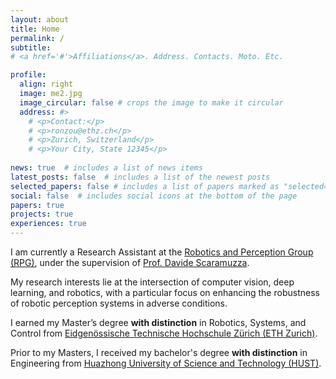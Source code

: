 ```yaml
---
layout: about
title: Home
permalink: /
subtitle:
# <a href='#'>Affiliations</a>. Address. Contacts. Moto. Etc.

profile:
  align: right
  image: me2.jpg
  image_circular: false # crops the image to make it circular
  address: #>
    # <p>Contact:</p>
    # <p>ronzou@ethz.ch</p>
    # <p>Zurich, Switzerland</p>
    # <p>Your City, State 12345</p>
    
news: true  # includes a list of news items
latest_posts: false  # includes a list of the newest posts
selected_papers: false # includes a list of papers marked as "selected={true}"
social: false  # includes social icons at the bottom of the page 
papers: true
projects: true
experiences: true
---
```


<!-- I obtained my Master’s degree in Robotics, Systems, and Control at ETH Zurich. My research interests lie at the intersection of computer vision, deep learning, and robotics, with a particular focus on enhancing the robustness of robotic perception systems in adverse conditions. -->

<!-- I am a master’s student in Robotics, Systems and Control at ETH Zurich, tutored by [Prof. Roland Siegwart](https://asl.ethz.ch/the-lab/people/person-detail.Mjk5ODE=.TGlzdC8yMDI4LDEyMDExMzk5Mjg=.html). My research interests lie in computer vision, particularly in dynamic scene handling, degraded image synthesis and restoration, and 3D scene reconstruction and understanding. -->
<!-- I am currently a Computer Vision & Machine Learning Research Intern at the Computer Vision Lab led by [Dr. Dengxin Dai](https://www.linkedin.com/in/dengxin-dai-2412725a/?original_referer=https%3A%2F%2Fwww%2Egoogle%2Ecom%2F&originalSubdomain=ch) at Huawei Zurich Research Center. Previously, I finished my master's thesis at  [Computer Vision and Geometry Group (CVG)](https://cvg.ethz.ch/) led by [Prof. Marc Pollefeys](https://people.inf.ethz.ch/marc.pollefeys/) on the topic of retrieval robust to object motion blur. I also conducted research on event-based vision at [Robotics and Perception Group (RPG)](https://rpg.ifi.uzh.ch/index.html) led by [Prof. Davide Scaramuzza](https://rpg.ifi.uzh.ch/people_scaramuzza.html). -->

<!-- I completed my master’s thesis on the topic of Retrieval Robust to Object Motion Blur at the [Computer Vision and Geometry Group (CVG)](https://cvg.ethz.ch/) under the guidance of [Prof. Marc Pollefeys](https://people.inf.ethz.ch/marc.pollefeys/).  -->
<!-- Previously, I was a Computer Vision and Machine Learning Research Intern at the Computer Vision Lab, led by [Dr. Dengxin Dai](https://www.linkedin.com/in/dengxin-dai-2412725a/?original_referer=https%3A%2F%2Fwww%2Egoogle%2Ecom%2F&originalSubdomain=ch), at Huawei Switzerland Zurich Research Center. I have also conducted research on event-based dynamic occlusion removal at the [Robotics and Perception Group (RPG)](https://rpg.ifi.uzh.ch/index.html) with [Prof. Davide Scaramuzza](https://rpg.ifi.uzh.ch/people_scaramuzza.html). -->

I am currently a Research Assistant at the [Robotics and Perception Group (RPG)](https://rpg.ifi.uzh.ch/index.html), under the supervision of [Prof. Davide Scaramuzza](https://rpg.ifi.uzh.ch/people_scaramuzza.html). 

My research interests lie at the intersection of computer vision, deep learning, and robotics, with a particular focus on enhancing the robustness of robotic perception systems in adverse conditions.

I earned my Master’s degree **with distinction** in Robotics, Systems, and Control from [Eidgenössische Technische Hochschule Zürich (ETH Zurich)](https://ethz.ch/en.html). 

Prior to my Masters, I received my bachelor's degree **with distinction** in Engineering from [Huazhong University of Science and Technology (HUST)](https://english.hust.edu.cn/).

<!-- Naval Architecture and Ocean 
Write your biography here. Tell the world about yourself. Link to your favorite [subreddit](http://reddit.com). You can put a picture in, too. The code is already in, just name your picture `prof_pic.jpg` and put it in the `img/` folder. -->

<!-- Put your address / P.O. box / other info right below your picture. You can also disable any of these elements by editing `profile` property of the YAML header of your `_pages/about.md`. Edit `_bibliography/papers.bib` and Jekyll will render your [publications page](/al-folio/publications/) automatically. -->

<!-- Link to your social media connections, too. This theme is set up to use [Font Awesome icons](http://fortawesome.github.io/Font-Awesome/) and [Academicons](https://jpswalsh.github.io/academicons/), like the ones below. Add your Facebook, Twitter, LinkedIn, Google Scholar, or just disable all of them. -->
<!-- 
<h5><strong><font color="red">Available for New Opportunities!</font></strong></h5> 

**As I finish my master’s degree, I am ready to contribute to innovative projects in computer vision and robotics. Check my [CV](assets/pdf/cv.pdf) and [contact me](mailto:ronzou@ethz.ch) if you are interested!** -->
